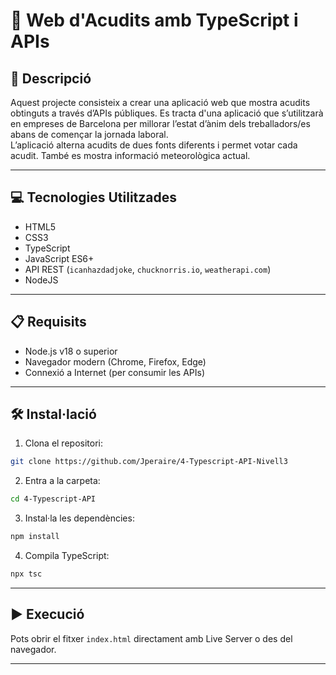 # 🤣 Web d'Acudits amb TypeScript i APIs

## 📄 Descripció

Aquest projecte consisteix a crear una aplicació web que mostra acudits obtinguts a través d’APIs públiques.
Es tracta d'una aplicació que s’utilitzarà en empreses de Barcelona per millorar l’estat d’ànim dels treballadors/es abans de començar la jornada laboral.  
L’aplicació alterna acudits de dues fonts diferents i permet votar cada acudit. També es mostra informació meteorològica actual.

---

## 💻 Tecnologies Utilitzades

-   HTML5
-   CSS3
-   TypeScript
-   JavaScript ES6+
-   API REST (`icanhazdadjoke`, `chucknorris.io`, `weatherapi.com`)
-   NodeJS

---

## 📋 Requisits

-   Node.js v18 o superior
-   Navegador modern (Chrome, Firefox, Edge)
-   Connexió a Internet (per consumir les APIs)

---

## 🛠️ Instal·lació

1. Clona el repositori:

```bash
git clone https://github.com/Jperaire/4-Typescript-API-Nivell3
```

2. Entra a la carpeta:

```bash
cd 4-Typescript-API
```

3. Instal·la les dependències:

```bash
npm install
```

4. Compila TypeScript:

```bash
npx tsc
```

---

## ▶️ Execució

Pots obrir el fitxer `index.html` directament amb Live Server o des del navegador.

---

